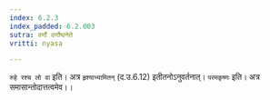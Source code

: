 ```yaml
---
index: 6.2.3
index_padded: 6.2.003
sutra: वर्णौ वर्णोष्वनेते
vritti: nyasa

---
```

`रुहे रश्च लो वा` इति। अत्र `हृश्याभ्यामितन्` (द.उ.6.12) इतीतनोऽनुवर्तनात्। `परमकृष्णः` इति। अत्र समासान्तोदात्तत्वमेव।।